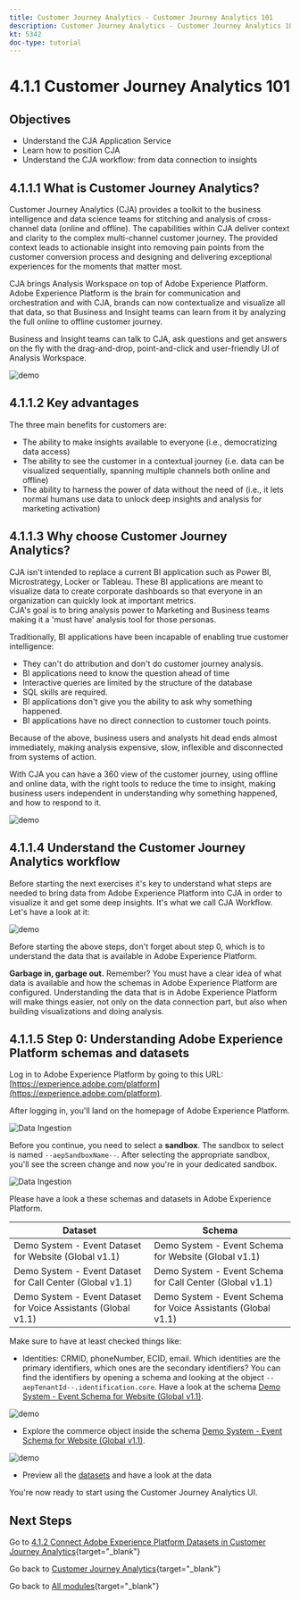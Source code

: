 ```yaml
---
title: Customer Journey Analytics - Customer Journey Analytics 101
description: Customer Journey Analytics - Customer Journey Analytics 101
kt: 5342
doc-type: tutorial
---
```

# 4.1.1 Customer Journey Analytics 101

## Objectives

- Understand the CJA Application Service
- Learn how to position CJA
- Understand the CJA workflow: from data connection to insights

## 4.1.1.1 What is Customer Journey Analytics?

Customer Journey Analytics (CJA) provides a toolkit to the business intelligence and data science teams for stitching and analysis of cross-channel data (online and offline). The capabilities within CJA deliver context and clarity to the complex multi-channel customer journey. The provided context leads to actionable insight into removing pain points from the customer conversion process and designing and delivering exceptional experiences for the moments that matter most.

CJA brings Analysis Workspace on top of Adobe Experience Platform. Adobe Experience Platform is the brain for communication and orchestration and with CJA, brands can now contextualize and visualize all that data, so that Business and Insight teams can learn from it by analyzing the full online to offline customer journey. 

Business and Insight teams can talk to CJA, ask questions and get answers on the fly with the drag-and-drop, point-and-click and user-friendly UI of Analysis Workspace.

![demo](./images/cja-adv-analysis1.png)

## 4.1.1.2 Key advantages

The three main benefits for customers are:

- The ability to make insights available to everyone (i.e., democratizing data access)
- The ability to see the customer in a contextual journey (i.e. data can be visualized sequentially, spanning multiple channels both online and offline)
- The ability to harness the power of data without the need of  (i.e., it lets normal humans use data to unlock deep insights and analysis for marketing activation)

## 4.1.1.3 Why choose Customer Journey Analytics?

CJA isn't intended to replace a current BI application such as Power BI, Microstrategy, Locker or Tableau. These BI applications are meant to visualize data to create corporate dashboards so that everyone in an organization can quickly look at important metrics.  
CJA's goal is to bring analysis power to Marketing and Business teams making it a 'must have' analysis tool for those personas.

Traditionally, BI applications have been incapable of enabling true customer intelligence:

- They can't do attribution and don't do customer journey analysis. 
- BI applications need to know the question ahead of time 
- Interactive queries are limited by the structure of the database
- SQL skills are required. 
- BI applications don't give you the ability to ask why something happened. 
- BI applications have no direct connection to customer touch points. 

Because of the above, business users and analysts hit dead ends almost immediately, making analysis expensive, slow, inflexible and disconnected from systems of action.

With CJA you can have a 360 view of the customer journey, using offline and online data, with the right tools to reduce the time to insight, making business users independent in understanding why something happened, and how to respond to it.

![demo](./images/cja-use-case.png)

## 4.1.1.4 Understand the Customer Journey Analytics workflow

Before starting the next exercises it's key to understand what steps are needed to bring data from Adobe Experience Platform into CJA in order to visualize it and get some deep insights. It's what we call CJA Workflow. Let's have a look at it:

![demo](./images/cja-work-flow.jpg)

Before starting the above steps, don't forget about step 0, which is to understand the data that is available in Adobe Experience Platform.

**Garbage in, garbage out.** Remember? You must have a clear idea of what data is available and how the schemas in Adobe Experience Platform are configured. Understanding the data that is in Adobe Experience Platform will make things easier, not only on the data connection part, but also when building visualizations and doing analysis. 

## 4.1.1.5 Step 0: Understanding Adobe Experience Platform schemas and datasets

Log in to Adobe Experience Platform by going to this URL: [https://experience.adobe.com/platform](https://experience.adobe.com/platform).

After logging in, you'll land on the homepage of Adobe Experience Platform.

![Data Ingestion](./../../../../modules/delivery-activation/datacollection/dc1.2/images/home.png)

Before you continue, you need to select a **sandbox**. The sandbox to select is named ``--aepSandboxName--``. After selecting the appropriate sandbox, you'll see the screen change and now you're in your dedicated sandbox.

![Data Ingestion](./../../../../modules/delivery-activation/datacollection/dc1.2/images/sb1.png)

Please have a look a these schemas and datasets in Adobe Experience Platform.

| Dataset         | Schema|    
| ----------------- |-------------| 
| Demo System - Event Dataset for Website (Global v1.1) | Demo System - Event Schema for Website (Global v1.1) |   
| Demo System - Event Dataset for Call Center (Global v1.1) | Demo System - Event Schema for Call Center (Global v1.1) |   
| Demo System - Event Dataset for Voice Assistants (Global v1.1)| Demo System - Event Schema for Voice Assistants (Global v1.1)|    

Make sure to have at least checked things like:

- Identities: CRMID, phoneNumber, ECID, email. Which identities are the primary identifiers, which ones are the secondary identifiers?
You can find the identifiers by opening a schema and looking at the object `--aepTenantId--.identification.core`. Have a look at the schema [Demo System - Event Schema for Website (Global v1.1)](https://experience.adobe.com/platform/schema).

![demo](./images/identity.png)

- Explore the commerce object inside the schema [Demo System - Event Schema for Website (Global v1.1)](https://experience.adobe.com/platform/schema).

![demo](./images/commerce.png)

- Preview all the [datasets](https://experience.adobe.com/platform/dataset/browse?limit=50&page=1&sortDescending=1&sortField=created) and have a look at the data

You're now ready to start using the Customer Journey Analytics UI.

## Next Steps

Go to [4.1.2 Connect Adobe Experience Platform Datasets in Customer Journey Analytics](./ex2.md){target="_blank"}

Go back to [Customer Journey Analytics](./customer-journey-analytics-build-a-dashboard.md){target="_blank"}

Go back to [All modules](./../../../../overview.md){target="_blank"}